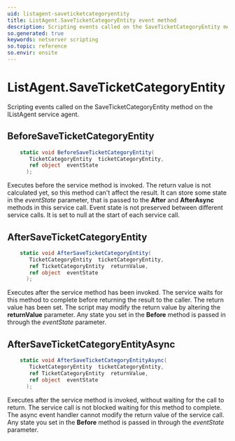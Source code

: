 ```yaml
---
uid: listagent-saveticketcategoryentity
title: ListAgent.SaveTicketCategoryEntity event method
description: Scripting events called on the SaveTicketCategoryEntity method on the ListAgent service agent.
so.generated: true
keywords: netserver scripting
so.topic: reference
so.envir: onsite
---
```

# ListAgent.SaveTicketCategoryEntity

Scripting events called on the <see cref='M:IListAgent.SaveTicketCategoryEntity'>SaveTicketCategoryEntity</see> method on the <see cref='IListAgent'>IListAgent</see>  service agent.

## BeforeSaveTicketCategoryEntity
```cs
    static void BeforeSaveTicketCategoryEntity(
       TicketCategoryEntity  ticketCategoryEntity,
       ref object  eventState
      );
```
Executes before the service method is invoked.
The return value is not calculated yet, so this method can't affect the result.
It can store some state in the *eventState* parameter, that is passed to the **After** and **AfterAsync** methods in this service call.
Event state is not preserved between different service calls. It is set to null at the start of each service call.
## AfterSaveTicketCategoryEntity
```cs
    static void AfterSaveTicketCategoryEntity(
       TicketCategoryEntity  ticketCategoryEntity,
       ref TicketCategoryEntity  returnValue,
       ref object  eventState
      );
```
Executes after the service method has been invoked. The service waits for this method to complete before returning the result to the caller.
The return value has been set. The script may modify the return value by altering the **returnValue** parameter.
Any state you set in the **Before** method is passed in through the *eventState* parameter.
## AfterSaveTicketCategoryEntityAsync
```cs
    static void AfterSaveTicketCategoryEntityAsync(
       TicketCategoryEntity  ticketCategoryEntity,
       ref TicketCategoryEntity  returnValue,
       ref object  eventState
      );
```
Executes after the service method is invoked, without waiting for the call to return.
The service call is not blocked waiting for this method to complete.
The async event handler cannot modify the return value of the service call.
Any state you set in the **Before** method is passed in through the *eventState* parameter.


